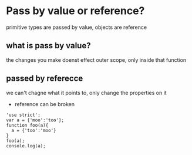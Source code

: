 # Pass by value or reference?
primitive types are passed by value, objects are reference

## what is pass by value?
the changes you make doenst effect outer scope, only inside that function

## passed by referecce
we can't chagne what it points to, only change the properties on it
+ reference can be broken

```
'use strict';
var a = {'moo':'too'};
function foo(a){
  a = {'too':'moo'}
}
foo(a);
console.log(a);

```
